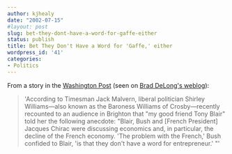 ```yaml
---
author: kjhealy
date: "2002-07-15"
#layout: post
slug: bet-they-dont-have-a-word-for-gaffe-either
status: publish
title: Bet They Don't Have a Word for 'Gaffe,' either
wordpress_id: '41'
categories:
- Politics
---
```


From a story in the [Washington Post](http://www.washingtonpost.com/ac2/wp-dyn/A47246-2002Jul10?language=printer) (seen on [Brad DeLong's weblog](http://www.j-bradford-delong.net/movable_type/)):

> 'According to Timesman Jack Malvern, liberal politician Shirley Williams—also known as the Baroness Williams of Crosby—recently recounted to an audience in Brighton that "my good friend Tony Blair" told her the following anecdote: "Blair, Bush and [French President] Jacques Chirac were discussing economics and, in particular, the decline of the French economy. 'The problem with the French,' Bush confided to Blair, 'is that they don't have a word for entrepreneur.' "'
